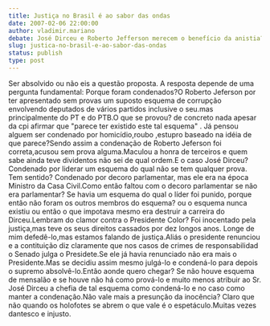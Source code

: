 ```yaml
---
title: Justiça no Brasil é ao sabor das ondas
date: 2007-02-06 22:00:00
author: vladimir.mariano
debate: José Dirceu e Roberto Jefferson merecem o benefício da anistia?
slug: justica-no-brasil-e-ao-sabor-das-ondas
status: publish 
type: post
---
```


Ser absolvido ou não eis a questão proposta. A resposta depende de uma pergunta fundamental: Porque foram condenados?O Roberto Jeferson por ter apresentado sem provas um suposto esquema de corrupção envolvendo deputados de vários partidos inclusive o seu.mas principalmente do PT e do PTB.O que se provou? de concreto nada apesar da cpi afirmar que "parece ter existido este tal esquema" . Já pensou alguem ser condenado por homicídio,roubo ,estupro baseado na idéia de que parece?Sendo assim a condenação de Roberto Jeferson foi correta,acusou sem prova alguma.Maculou a honra de terceiros e quem sabe ainda teve dividentos não sei de qual ordem.E o caso José Dirceu?Condenado por liderar um esquema do qual não se tem qualquer prova. Tem sentido? Condenado por decoro parlamentar, mas ele era na época Ministro da Casa Civil.Como então faltou com o decoro parlamentar se não era parlamentar? Se havia um esquema do qual o líder foi punido, porque então não foram os outros membros do esquema? ou o esquema nunca existiu ou então o que impotava mesmo era destruir a carreira do Dirceu.Lembram do clamor contra o Presidente Color? Foi inocentado pela justiça,mas teve os seus direitos cassados por dez longos anos. Longe de mim defedê-lo,mas estamos falando de justiça.Aliás o presidente renunciou e a contituição diz claramente que nos casos de crimes de responsabilidad o Senado julga o Presidete.Se ele já havia renunciado não era mais o Presidente.Mas se decidiu assim mesmo julgá-lo e condená-lo para depois o supremo absolvê-lo.Então aonde quero chegar? Se não houve esquema de mensalão e se houve não há como prová-lo e muito menos atribuir ao Sr. José Dirceu a chefia de tal esquema como condená-lo e no caso como manter a condenação.Não vale mais a presunção da inocência? Claro que não quando os holofotes se abrem o que vale é o espetáculo.Muitas vezes dantesco e injusto.
